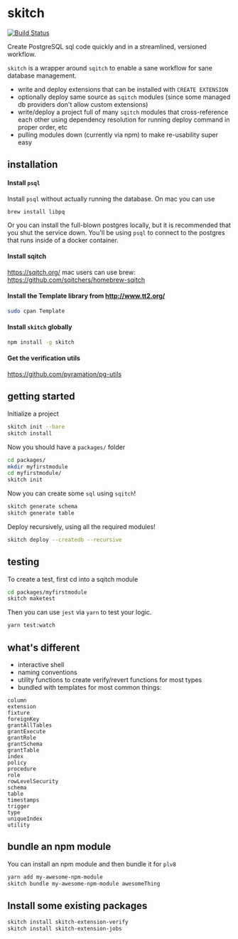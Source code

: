 # skitch

[![Build Status](https://travis-ci.org/AirPageInc/skitch.svg?branch=master)](https://travis-ci.org/AirPageInc/skitch)

Create PostgreSQL sql code quickly and in a streamlined, versioned workflow.

`skitch` is a wrapper around `sqitch` to enable a sane workflow for sane database management.

* write and deploy extensions that can be installed with `CREATE EXTENSION`
* optionally deploy same source as `sqitch` modules (since some managed db providers don't allow custom extensions)
* write/deploy a project full of many `sqitch` modules that cross-reference each other using dependency resolution for running deploy command in proper order, etc
* pulling modules down (currently via npm) to make re-usability super easy

## installation

#### Install `psql`

Install `psql` without actually running the database. On mac you can use

`brew install libpq`

Or you can install the full-blown postgres locally, but it is recommended that you shut the service down. You'll be using `psql` to connect to the postgres that runs inside of a docker container.

#### Install sqitch

https://sqitch.org/
mac users can use brew: https://github.com/sqitchers/homebrew-sqitch

#### Install the Template library from http://www.tt2.org/

```sh
sudo cpan Template
```

#### Install `skitch` globally

```sh
npm install -g skitch
```

#### Get the verification utils

https://github.com/pyramation/pg-utils

## getting started

Initialize a project

```sh
skitch init --bare
skitch install
```

Now you should have a `packages/` folder

```sh
cd packages/
mkdir myfirstmodule
cd myfirstmodule/
skitch init
```

Now you can create some `sql` using `sqitch`!

```sh
skitch generate schema
skitch generate table
```

Deploy recursively, using all the required modules!

```sh
skitch deploy --createdb --recursive
```

## testing

To create a test, first cd into a sqitch module

```sh
cd packages/myfirstmodule
skitch maketest
```

Then you can use `jest` via `yarn` to test your logic.

```sh
yarn test:watch
```

## what's different

* interactive shell
* naming conventions
* utility functions to create verify/revert functions for most types
* bundled with templates for most common things:

```
column
extension
fixture
foreignKey
grantAllTables
grantExecute
grantRole
grantSchema
grantTable
index
policy
procedure
role
rowLevelSecurity
schema
table
timestamps
trigger
type
uniqueIndex
utility
```

## bundle an npm module

You can install an npm module and then bundle it for `plv8`

```sh
yarn add my-awesome-npm-module
skitch bundle my-awesome-npm-module awesomeThing
```

## Install some existing packages

```sh
skitch install skitch-extension-verify
skitch install skitch-extension-jobs
```
